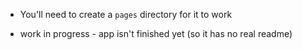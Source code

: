 - You'll need to create a `pages` directory for it to work

- work in progress - app isn't finished yet (so it has no real readme)
